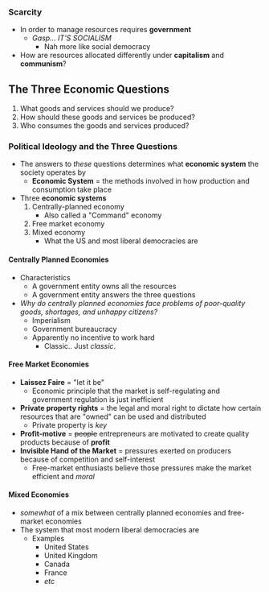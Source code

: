 ### Scarcity
- In order to manage resources requires **government**
    * *Gasp... IT'S SOCIALISM*
        + Nah more like social democracy
- How are resources allocated differently under **capitalism** and **communism**?


## The Three Economic Questions
1. What goods and services should we produce?
2. How should these goods and services be produced?
3. Who consumes the goods and services produced?

### Political Ideology and the Three Questions
- The answers to *these* questions determines what **economic system** the society operates by
    * **Economic System** = the methods involved in how production and consumption take place
- Three **economic systems**
    1. Centrally-planned economy
        * Also called a "Command" economy
    2. Free market economy
    3. Mixed economy
        * What the US and most liberal democracies are

#### Centrally Planned Economies
- Characteristics
    * A government entity owns all the resources
    * A government entity answers the three questions
- *Why do centrally planned economies face problems of poor-quality goods, shortages, and unhappy citizens?*
    * Imperialism
    * Government bureaucracy
    * Apparently no incentive to work hard
        + Classic..  Just *classic*.

#### Free Market Economies
- **Laissez Faire** = "let it be"
    * Economic principle that the market is self-regulating and government regulation is just inefficient
- **Private property rights** = the legal and moral right to dictate how certain resources that are "owned" can be used and distributed
    * Private property is *key*
- **Profit-motive** = ~~people~~ entrepreneurs are motivated to create quality products because of **profit**
- **Invisible Hand of the Market** = pressures exerted on producers because of competition and self-interest
    * Free-market enthusiasts believe those pressures make the market efficient and *moral*

#### Mixed Economies
- *somewhat* of a mix between centrally planned economies and free-market economies
- The system that most modern liberal democracies are
    * Examples
        + United States
        + United Kingdom
        + Canada
        + France
        + *etc*
